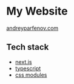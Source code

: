 # My Website

[andreyparfenov.com](https://andreyparfenov.com/)
## Tech stack

- [next.js](https://nextjs.org/)
- [typescript](https://www.typescriptlang.org/)
- [css modules](https://github.com/css-modules/css-modules)
